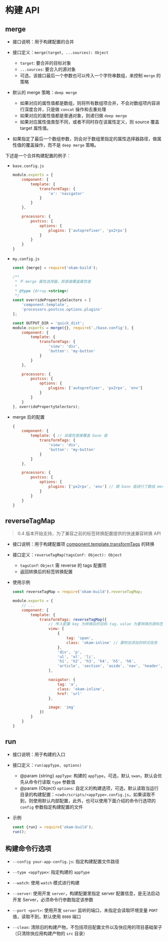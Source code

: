 # 构建 API

## merge

* 接口说明：用于构建配置的合并

* 接口定义：`merge(target, ...sources): Object`
    * `target`: 要合并的目标对象
    * `...sources`: 要合入的源对象
    * 可选，该接口最后一个参数也可以传入一个字符串数组，来控制 `merge` 的策略

* 默认的 merge 策略：`deep merge`
    * 如果对应的属性值都是数组，则将所有数组项合并，不会对数组项内容进行深度合并，只是做 `concat` 操作和去重处理
    * 如果对应的属性值都是普通对象，则递归做 `deep merge`
    * 如果对应属性值类型不同，或者不同时存在该属性定义，则 source 覆盖 target 属性值。

* 如果指定了最后一个数组参数，则会对于数组里指定的属性选择器路径，做属性值的覆盖操作，而不是 `deep merge` 策略。

下述是一个合并构建配置的例子：

* `base.config.js`

    ```javascript
    module.exports = {
        component: {
            template: {
                transformTags: {
                    'a': 'navigator'
                }
            }
        },

        processors: {
            postcss: {
                options: {
                    plugins: ['autoprefixer', 'px2rpx']
                }
            }
        }
    }
    ```

* `my.config.js`

    ```javascript
    const {merge} = require('okam-build');

    /**
     * 不 merge 属性选择器，即直接覆盖属性值
     *
     * @type {Array.<string>}
     */
    const overridePropertySelectors = [
        'component.template',
        'processors.postcss.options.plugins'
    ];

    const OUTPUT_DIR = 'quick_dist';
    module.exports = merge({}, require('./base.config'), {
        component: {
            template: {
                transformTags: {
                    'view': 'div',
                    'button': 'my-button'
                }
            }
        },

        processors: {
            postcss: {
                options: {
                    plugins: ['autoprefixer', 'px2rpx', 'env']
                }
            }
        }
    }, overridePropertySelectors);
    ```

* merge 后的配置

    ```javascript
    {
        component: {
            template: { // 该属性直接覆盖 base 值
                transformTags: {
                    'view': 'div',
                    'button': 'my-button'
                }
            }
        },

        processors: {
            postcss: {
                options: {
                    plugins: ['px2rpx', 'env'] // 跟 base 值进行了数组 merge
                }
            }
        }
    }
    ```

## reverseTagMap

> 0.4 版本开始支持，为了兼容之前的标签转换配置提供的快速兼容转换 API

* 接口说明：用于构建配置项 [component.template.transformTags](build/transformTag) 的转换

* 接口定义：`reverseTagMap(tagsConf: Object): Object`
    * `tagsConf`: `Object` 需 reverse 的 tags 配置项
    * 返回转换后的标签转换配置

* 使用示例

    ```javascript
    const reverseTagMap = require('okam-build').reverseTagMap;

    module.exports = {
        // ...
        component: {
            template: {
                transformTags: reverseTagMap({
                    // 传入配置 key 为转换后的目标 tag，value 为要转换的源标签信息
                    view: [
                        {
                            tag: 'span',
                            class: 'okam-inline' // 要附加添加的样式信息
                        },
                        'div', 'p',
                        'ul', 'ol', 'li',
                        'h1', 'h2', 'h3', 'h4', 'h5', 'h6',
                        'article', 'section', 'aside', 'nav', 'header', 'footer'
                    ],

                    navigator: {
                        tag: 'a',
                        class: 'okam-inline',
                        href: 'url'
                    },

                    image: 'img'
                })
            }
        }
    }
    ```

## run

* 接口说明：用于构建的入口

* 接口定义：`run(appType, options)`
    * @param {string} `appType`: 构建的 `appType`，可选，默认 `swan`，默认会优先从命令行读取 `type` 参数值
    * @param {Object} `options`: 自定义的构建选项，可选，默认读取当运行目录的构建配置：`<cwd>/scripts/<appType>.config.js`，如果读取不到，则使用默认内部配置，此外，也可以使用下面介绍的命令行选项的 `config` 参数指定构建配置的文件
* 示例

    ```javascript
    const {run} = require('okam-build');
    run();
    ```

## 构建命令行选项

* `--config your-app-config.js`: 指定构建配置文件路径

* `--type <appType>`: 指定构建的 `appType`

* `--watch`: 使用 `watch` 模式进行构建

* `--server`: 使用开发 `server`，构建配置里指定 server 配置信息，是无法启动开发 Server，必须命令行参数指定该参数

* `--port <port>`: 使用开发 `server` 监听的端口，未指定会读取环境变量 `PORT` 值，读取不到，默认使用 `8080` 端口

* `--clean`: 清除旧的构建产物，不包括项目配置文件以及快应用的项目基础架子（只清除快应用构建产物的 `src` 目录）
